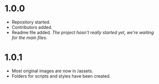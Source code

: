 # 1.0.0
- Repository started.
- Contributors added.
- Readme file added.
_The project hasn't really started yet, we're waiting for the main files._

# 1.0.1
- Most original images are now in /assets.
- Folders for scripts and styles have been created.
